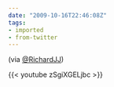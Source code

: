 ```yaml
---
date: "2009-10-16T22:46:08Z"
tags:
- imported
- from-twitter
---
```


(via [@RichardJJ](/twitter/#/RichardJJ))

{{< youtube zSgiXGELjbc >}}
